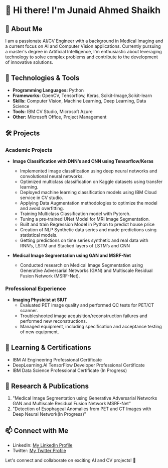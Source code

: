 # 👋 Hi there! I'm Junaid Ahmed Shaikh
## 🚀 About Me

I am a passionate AI/CV Engineer with a background in Medical Imaging and a current focus on AI and Computer Vision applications. Currently pursuing a master's degree in Artificial Intelligence, I'm enthusiastic about leveraging technology to solve complex problems and contribute to the development of innovative solutions.

## 🔧 Technologies & Tools

- **Programming Languages:** Python 
- **Frameworks:** OpenCV, Tensorflow, Keras, Scikit-Image,Scikit-learn
- **Skills:** Computer Vision, Machine Learning, Deep Learning, Data Science
- **Tools:** IBM CV Studio, Microsoft Azure
- **Other:** Microsoft Office, Project Management

## 🛠️ Projects

### Academic Projects

- **Image Classification with DNN’s and CNN using Tensorflow/Keras**
  - Implemented image classification using deep neural networks and convolutional neural networks.
  - Optimized multiclass classification on Kaggle datasets using transfer learning.
  - Deployed machine learning classification models using IBM Cloud service in CV studio.
  - Applying Data Augmentation methodologies to optimize the model and avoid overfitting.
  - Training Multiclass Classification model with Pytorch.
  - Tuning a pre-trained UNet Model for MRI Image Segmentation.
  - Built and train Regression Model in Python to predict house price
  - Creation of NLP Synthetic data series and made predictions using statistical models.
  - Getting predictions on time series synthetic and real data with RNN’s, LSTM and Stacked layers of LSTM’s and CNN


- **Medical Image Segmentation using GAN and MSRF-Net**
  - Conducted research on Medical Image Segmentation using Generative Adversarial Networks (GAN) and Multiscale Residual Fusion Network (MSRF-Net).

### Professional Experience

- **Imaging Physicist at SIUT**
  - Evaluated PET image quality and performed QC tests for PET/CT scanner.
  - Troubleshooted image acquisition/reconstruction failures and performed new reconstructions.
  - Managed equipment, including specification and acceptance testing of new equipment.

## 🌱 Learning & Certifications

- IBM AI Engineering Professional Certificate
- DeepLearning.AI TensorFlow Developer Professional Certificate
- IBM Data Science Professional Certificate (In Progress)

## 📄 Research & Publications

1. "Medical Image Segmentation using Generative Adversarial Networks GAN and Multiscale Residual Fusion Network MSRF-Net"
2. "Detection of Esophageal Anomalies from PET and CT Images with Deep Neural Network(In Progress)"

## 📫 Connect with Me

- LinkedIn: [My LinkedIn Profile](https://www.linkedin.com/in/junaid-ahmed-shaikh-29974429b/)
- Twitter: [My Twitter Profile](https://twitter.com/Junaid_phy105)


Let's connect and collaborate on exciting AI and CV projects! 🚀

